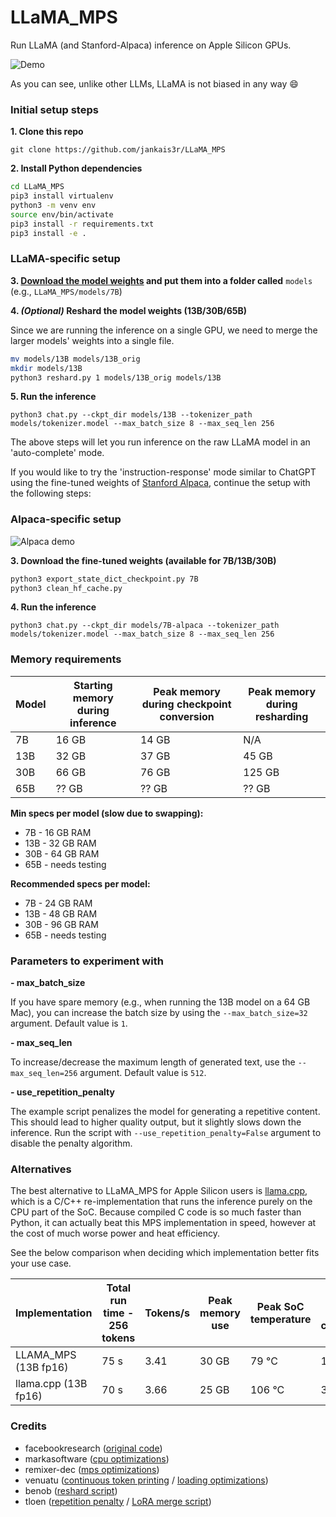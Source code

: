 # LLaMA_MPS
Run LLaMA (and Stanford-Alpaca) inference on Apple Silicon GPUs.

![Demo](demo.gif)

As you can see, unlike other LLMs, LLaMA is not biased in any way 😄

### Initial setup steps

**1. Clone this repo**

`git clone https://github.com/jankais3r/LLaMA_MPS`

**2. Install Python dependencies**

```bash
cd LLaMA_MPS
pip3 install virtualenv
python3 -m venv env
source env/bin/activate
pip3 install -r requirements.txt
pip3 install -e .
```

### LLaMA-specific setup

**3. [Download the model weights](https://github.com/facebookresearch/llama/pull/73/files#diff-b335630551682c19a781afebcf4d07bf978fb1f8ac04c6bf87428ed5106870f5R4) and put them into a folder called** `models` (e.g., `LLaMA_MPS/models/7B`)

**4. _(Optional)_ Reshard the model weights (13B/30B/65B)**

Since we are running the inference on a single GPU, we need to merge the larger models' weights into a single file.

```bash
mv models/13B models/13B_orig
mkdir models/13B
python3 reshard.py 1 models/13B_orig models/13B
```

**5. Run the inference**

`python3 chat.py --ckpt_dir models/13B --tokenizer_path models/tokenizer.model --max_batch_size 8 --max_seq_len 256`

The above steps will let you run inference on the raw LLaMA model in an 'auto-complete' mode.

If you would like to try the 'instruction-response' mode similar to ChatGPT using the fine-tuned weights of [Stanford Alpaca](https://github.com/tatsu-lab/stanford_alpaca), continue the setup with the following steps:

### Alpaca-specific setup

![Alpaca demo](alpaca.gif)

**3. Download the fine-tuned weights (available for 7B/13B/30B)**

```bash
python3 export_state_dict_checkpoint.py 7B
python3 clean_hf_cache.py
```

**4. Run the inference**

`python3 chat.py --ckpt_dir models/7B-alpaca --tokenizer_path models/tokenizer.model --max_batch_size 8 --max_seq_len 256`

### Memory requirements

| Model | Starting memory during inference | Peak memory during checkpoint conversion | Peak memory during resharding |
| ------------- | ------------- | ------------- | ------------- |
| 7B | 16 GB | 14 GB | N/A |
| 13B | 32 GB | 37 GB | 45 GB |
| 30B | 66 GB | 76 GB | 125 GB |
| 65B | ?? GB | ?? GB | ?? GB |

**Min specs per model (slow due to swapping):**

* 7B - 16 GB RAM
* 13B - 32 GB RAM
* 30B - 64 GB RAM
* 65B - needs testing

**Recommended specs per model:**

* 7B - 24 GB RAM
* 13B - 48 GB RAM
* 30B - 96 GB RAM
* 65B - needs testing

### Parameters to experiment with
**- max_batch_size**

If you have spare memory (e.g., when running the 13B model on a 64 GB Mac), you can increase the batch size by using the `--max_batch_size=32` argument. Default value is `1`.

**- max_seq_len**

To increase/decrease the maximum length of generated text, use the `--max_seq_len=256` argument. Default value is `512`.

**- use_repetition_penalty**

The example script penalizes the model for generating a repetitive content. This should lead to higher quality output, but it slightly slows down the inference. Run the script with `--use_repetition_penalty=False` argument to disable the penalty algorithm.

### Alternatives

The best alternative to LLaMA_MPS for Apple Silicon users is [llama.cpp](https://github.com/ggerganov/llama.cpp), which is a C/C++ re-implementation that runs the inference purely on the CPU part of the SoC. Because compiled C code is so much faster than Python, it can actually beat this MPS implementation in speed, however at the cost of much worse power and heat efficiency.

See the below comparison when deciding which implementation better fits your use case.

| Implementation | Total run time - 256 tokens | Tokens/s | Peak memory use | Peak SoC temperature | Peak SoC Power consumption | Tokens per 1 Wh |
| -------------- | ------------------------------- | ----------------------------- | ------------- | ------------------------- | ------------------------------ | --------------------------- |
| LLAMA_MPS (13B fp16) | 75 s | 3.41 | 30 GB | 79 °C | 10 W | 1,228.80 |
| llama.cpp (13B fp16) | 70 s | 3.66 | 25 GB | 106 °C | 35 W | 376.16 |

### Credits

- facebookresearch ([original code](https://github.com/facebookresearch/llama))
- markasoftware ([cpu optimizations](https://github.com/markasoftware/llama-cpu))
- remixer-dec ([mps optimizations](https://github.com/remixer-dec/llama-mps))
- venuatu ([continuous token printing](https://github.com/venuatu/llama/commit/25c84973f71877677547453dab77eeaea9a86376) / [loading optimizations](https://github.com/venuatu/llama/commit/0d2bb5a552114b69db588175edd3e55303f029be))
- benob ([reshard script](https://gist.github.com/benob/4850a0210b01672175942203aa36d300))
- tloen ([repetition penalty](https://github.com/tloen/llama-int8) / [LoRA merge script](https://github.com/tloen/alpaca-lora/blob/main/export_state_dict_checkpoint.py))
